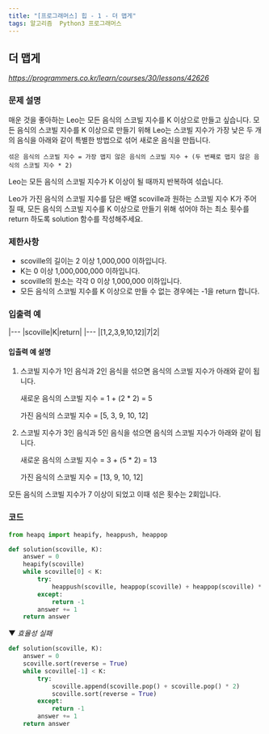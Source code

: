```yaml
---
title: "[프로그래머스] 힙 - 1 - 더 맵게"
tags: 알고리즘  Python3 프로그래머스
---
```


## 더 맵게

*<https://programmers.co.kr/learn/courses/30/lessons/42626>*

### 문제 설명

매운 것을 좋아하는 Leo는 모든 음식의 스코빌 지수를 K 이상으로 만들고 싶습니다. 모든 음식의 스코빌 지수를 K 이상으로 만들기 위해 Leo는 스코빌 지수가 가장 낮은 두 개의 음식을 아래와 같이 특별한 방법으로 섞어 새로운 음식을 만듭니다.

```
섞은 음식의 스코빌 지수 = 가장 맵지 않은 음식의 스코빌 지수 + (두 번째로 맵지 않은 음식의 스코빌 지수 * 2)
```

Leo는 모든 음식의 스코빌 지수가 K 이상이 될 때까지 반복하여 섞습니다.

Leo가 가진 음식의 스코빌 지수를 담은 배열 scoville과 원하는 스코빌 지수 K가 주어질 때, 모든 음식의 스코빌 지수를 K 이상으로 만들기 위해 섞어야 하는 최소 횟수를 return 하도록 solution 함수를 작성해주세요.

### 제한사항

* scoville의 길이는 2 이상 1,000,000 이하입니다.
* K는 0 이상 1,000,000,000 이하입니다.
* scoville의 원소는 각각 0 이상 1,000,000 이하입니다.
* 모든 음식의 스코빌 지수를 K 이상으로 만들 수 없는 경우에는 -1을 return 합니다.

### 입출력 예

|---
|scoville|K|return|
|---
|[1,2,3,9,10,12]|7|2|

#### 입출력 예 설명

1. 스코빌 지수가 1인 음식과 2인 음식을 섞으면 음식의 스코빌 지수가 아래와 같이 됩니다.
    
    새로운 음식의 스코빌 지수 = 1 + (2 * 2) = 5
    
    가진 음식의 스코빌 지수 = [5, 3, 9, 10, 12]

2. 스코빌 지수가 3인 음식과 5인 음식을 섞으면 음식의 스코빌 지수가 아래와 같이 됩니다.

    새로운 음식의 스코빌 지수 = 3 + (5 * 2) = 13

    가진 음식의 스코빌 지수 = [13, 9, 10, 12]

모든 음식의 스코빌 지수가 7 이상이 되었고 이때 섞은 횟수는 2회입니다.

### 코드

``` python
from heapq import heapify, heappush, heappop

def solution(scoville, K):
    answer = 0
    heapify(scoville)
    while scoville[0] < K:
        try:
            heappush(scoville, heappop(scoville) + heappop(scoville) * 2)
        except:
            return -1
        answer += 1
    return answer
```

▼ *효율성 실패*

``` python
def solution(scoville, K):
    answer = 0
    scoville.sort(reverse = True)
    while scoville[-1] < K:
        try:
            scoville.append(scoville.pop() + scoville.pop() * 2)
            scoville.sort(reverse = True)
        except:
            return -1
        answer += 1
    return answer
```